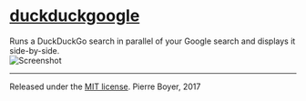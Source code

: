 # [duckduckgoogle](https://github.com/npny/duckduckgoogle)

Runs a DuckDuckGo search in parallel of your Google search and displays it side-by-side.  
![Screenshot](http://i.imgur.com/Yv4K1mV.png)  

---
Released under the [MIT license](http://opensource.org/licenses/mit-license.php). Pierre Boyer, 2017